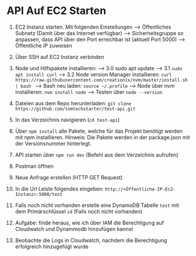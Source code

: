 # API Auf EC2 Starten

1. EC2 Instanz starten. Mit folgenden Einstellungen
   --> Öffentliches Subnetz (Damit über das Internet verfügbar)
   --> Sicherheitsgruppe so anpassen, dass API über den Port erreichbar ist (aktuell Port 5000)
   --> Öffentliche IP zuweisen
2. Über SSH auf EC2 Instanz verbinden 
3. Node und Hilfspakete installieren:
    --> 3.0 sudo apt update
    --> 3.1 `sudo apt install curl`
    --> 3.2 Node version Manager installieren: `curl https://raw.githubusercontent.com/creationix/nvm/master/install.sh | bash `
    --> Bash neu laden: `source ~/.profile`
    --> Node über nvm installieren: `nvm install node`
    --> Testen über `node --version`

4. Dateien aus dem Repo herunterladen: `git clone https://github.com/tomtechstarter/test-api.git`
5. In das Verzeichnis navigieren (`cd test-api`)
6. Über `npm install` alle Pakete, welche für das Projekt benötigt werden mit npm installieren. 
Hinweis: Die Pakete werden in der package.json mit der Versionsnummer hinterlegt.
7. API starten über `npm run dev` (Befehl aus dem Verzeichnis aufrufen)
8. Postman öffnen
9. Neue Anfrage erstellen (HTTP GET Request)
10. In die Url Leiste folgendes eingeben: `http://<Öffentliche-IP-Ec2-Instanz>:5000/test`
11. Falls noch nicht vorhanden erstelle eine DynamoDB Tabelle `test` mit dem Primärschlüssel `id`
(Falls noch nicht vorhanden)
12. Aufgabe: finde heraus, wie ich über IAM die Berechtigung auf Cloudwatch und Dynammodb hinzufügen kannst
13. Beobachte die Logs in Cloudwatch, nachdem die Berechtigung erfolgreich hinzugefügt wurde